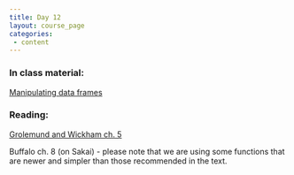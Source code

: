 ```yaml
---
title: Day 12
layout: course_page
categories:
 - content
---
```


### In class material: 
[Manipulating data frames](http://www.datacarpentry.org/R-ecology-lesson/03-dplyr.html)

### Reading:

[Grolemund and Wickham ch. 5](http://r4ds.had.co.nz/transform.html)

Buffalo ch. 8 (on Sakai) - please note that we are using some functions that are newer and simpler than those recommended in the text.
